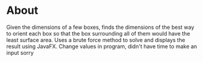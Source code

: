 # About
Given the dimensions of a few boxes, finds the dimensions of the best way to orient each box so that the box surrounding all of them would have the least surface area. Uses a brute force method to solve and displays the result using JavaFX. 
Change values in program, didn't have time to make an input sorry
